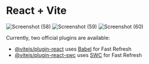 # React + Vite
![Screenshot (58)](https://github.com/Filmon12345/Employee-Managment/assets/105017499/91f260f4-d48e-4260-93fb-38b5a1fe658b)
![Screenshot (59)](https://github.com/Filmon12345/Employee-Managment/assets/105017499/c817d23d-3fb6-4419-a994-85b541ba92fb)
![Screenshot (60)](https://github.com/Filmon12345/Employee-Managment/assets/105017499/5fe76555-9b9b-4ec4-9e11-039b672bee9f)


Currently, two official plugins are available:

- [@vitejs/plugin-react](https://github.com/vitejs/vite-plugin-react/blob/main/packages/plugin-react/README.md) uses [Babel](https://babeljs.io/) for Fast Refresh
- [@vitejs/plugin-react-swc](https://github.com/vitejs/vite-plugin-react-swc) uses [SWC](https://swc.rs/) for Fast Refresh

